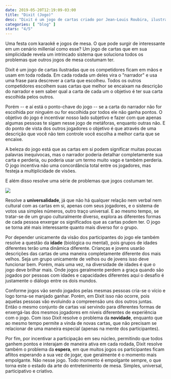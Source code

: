 ```yaml
---
date: 2019-05-20T12:19:09-03:00
title: "Dixit (Jogo)"
desc: "Dixit é um jogo de cartas criado por Jean-Louis Roubira, ilustrado por Marie Cardouat e publicado por Libellud."
categories: [ "blog" ]
stars: "4/5"
---
```

Uma festa com karaokê e jogos de mesa. O que pode surgir de interessante em um cenário millenial como esse? Um jogo de cartas que em sua simplicidade revela um intrincado sistema que soluciona todos os problemas que outros jogos de mesa costumam ter.

Dixit é um jogo de cartas ilustradas que os competidores ficam em mãos e usam em toda rodada. Em cada rodada um deles vira o "narrador" e usa uma frase para descrever a carta que escolheu. Todos os outros competidores escolhem suas cartas que melhor se encaixam na descrição do narrador e sem saber qual a carta de cada um o objetivo é ter sua carta escolhida pelos outros.

Porém -- e aí está o ponto-chave do jogo -- se a carta do narrador não for escolhida por ninguém ou for escolhida por todos ele não ganha pontos. O objetivo do jogo é incentivar nosso lado subjetivo e fazer com que apenas algumas pessoas te sigam nesse jogo de metáforas, enquanto outras não. E do ponto de vista dos outros jogadores o objetivo é que através de uma descrição que você não tem controle você escolha a melhor carta que se encaixe.

A beleza do jogo está que as cartas em si podem significar muitas poucas palavras inequívocas, mas o narrador poderia detalhar completamente sua carta e perderia, ou poderia usar um termo muito vago e também perderia. O jogo incentiva não uma concordância total entre os jogadores, mas festeja a multiplicidade de visões.

E além disso resolve uma série de problemas que jogos costumam ter.

![](https://i.imgur.com/iZPPcEw.png)

Resolve a **universalidade**, já que não há qualquer relação nem verbal nem cultural com as cartas em si, apenas com seus jogadores, e o sistema de votos usa simples números, outro traço universal. E ao mesmo tempo, se tratar-se de um grupo culturalmente diverso, explora as diferentes formas de cada pessoa enxergar os significados que as cartas podem ter. O jogo se torna até mais interessante quanto mais diverso for o grupo.

Por depender unicamente da visão dos participantes do jogo ele também resolve a questão da **idade** (biológica ou mental), pois grupos de idades diferentes terão uma dinâmica diferente. Crianças e jovens usarão descrições das cartas de uma maneira completamente diferente dos mais velhos. Seja um grupo unicamente de velhos ou de jovens isso deve funcionar bem. Porém, mais uma vez, na diversidade de idades é que o jogo deve brilhar mais. Onde jogos geralmente perdem a graça quando são jogados por pessoas com idades e capacidades diferentes aqui o desafio é justamente o diálogo entre os dois mundos.

Conforme jogos vão sendo jogados pelas mesmas pessoas cria-se o vício e logo torna-se manjado ganhar. Porém, em Dixit isso não ocorre, pois aquelas pessoas vão evoluindo a compreensão uns dos outros juntas. Então o mesmo conjunto de cartas vai servindo para diferentes formas de enxergá-las dos mesmos jogadores em níveis diferentes de experiência com o jogo. Com isso Dixit resolve o problema da **novidade**, enquanto que ao mesmo tempo permite a vinda de novas cartas, que não precisam se relacionar de uma maneira especial (apenas na mente dos participantes).

Por fim, por incentivar a participação em seu núcleo, permitindo que todos ganhem pontos e interajam de maneira ativa em cada rodada, Dixit resolve também o problema da **espera**, em que muitos jogos os participantes ficam aflitos esperando a sua vez de jogar, que geralmente é o momento mais empolgante. Não nesse jogo. Todo momento é empolgante sempre, o que torna este o estado da arte do entretenimento de mesa. Simples, universal, participativo e criativo.
